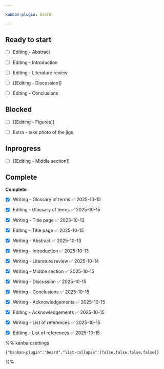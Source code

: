 ```yaml
---

kanban-plugin: board

---
```


## Ready to start

- [ ] Editing - Abstract
- [ ] Editing - Introduction
- [ ] Editing - Literature review
- [ ] [[Editing - Discussion]]
- [ ] Editing - Conclusions


## Blocked

- [ ] [[Editing - Figures]]
- [ ] Extra - take photo of the jigs


## Inprogress

- [ ] [[Editing - Middle section]]


## Complete

**Complete**
- [x] Writing - Glossary of terms ✅ 2025-10-15
- [x] Editing - Glossary of terms ✅ 2025-10-15
- [x] Writing - Title page ✅ 2025-10-13
- [x] Editing - Title page ✅ 2025-10-15
- [x] Writing - Abstract ✅ 2025-10-13
- [x] Writing - Introduction ✅ 2025-10-13
- [x] Writing - Literature review ✅ 2025-10-14
- [x] Writing - Middle section ✅ 2025-10-15
- [x] Writing - Discussion ✅ 2025-10-15
- [x] Writing - Conclusions ✅ 2025-10-15
- [x] Writing - Acknowledgements ✅ 2025-10-15
- [x] Editing - Acknowledgements ✅ 2025-10-15
- [x] Writing - List of references ✅ 2025-10-15
- [x] Editing - List of references ✅ 2025-10-15




%% kanban:settings
```
{"kanban-plugin":"board","list-collapse":[false,false,false,false]}
```
%%